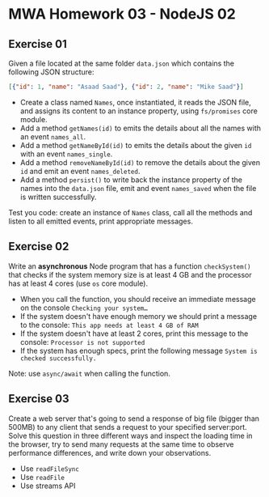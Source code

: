 # MWA Homework 03 - NodeJS 02
  
## Exercise 01
Given a file located at the same folder `data.json` which contains the following JSON structure:
```json
[{"id": 1, "name": "Asaad Saad"}, {"id": 2, "name": "Mike Saad"}]
```
* Create a class named `Names`, once instantiated, it reads the JSON file, and assigns its content to an instance property, using `fs/promises` core module.
* Add a method `getNames(id)` to emits the details about all the names with an event `names_all`.  
* Add a method `getNameById(id)` to emits the details about the given `id` with an event `names_single`.  
* Add a method `removeNameById(id)` to remove the details about the given `id` and emit an event `names_deleted`.  
* Add a method `persist()` to write back the instance property of the names into the `data.json` file,  emit and event `names_saved` when the file is written successfully.  
  
Test you code: create an instance of `Names` class, call all the methods and listen to all emitted events, print appropriate messages.
  
## Exercise 02
Write an **asynchronous** Node program that has a function `checkSystem()` that checks if the system memory size is at least 4 GB and the processor has at least 4 cores (use `os` core module).  
* When you call the function, you should receive an immediate message on the console `Checking your system…`
* If the system doesn't have enough memory we should print a message to the console: `This app needs at least 4 GB of RAM`
* If the system doesn't have at least 2 cores, print this message to the console: `Processor is not supported`
* If the system has enough specs, print the following message `System is checked successfully.`  
  
Note: use `async/await` when calling the function.
  
## Exercise 03
Create a web server that's going to send a response of big file (bigger than 500MB) to any client that sends a request to your specified server:port.  
Solve this question in three different ways and inspect the loading time in the browser, try to send many requests at the same time to observe performance differences, and write down your observations.
* Use `readFileSync`
* Use `readFile`
* Use streams API

